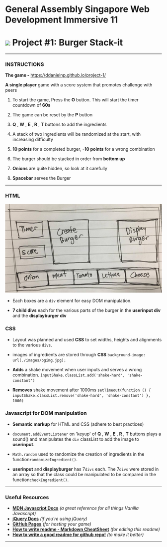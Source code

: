 # General Assembly Singapore Web Development Immersive 11

# ![](https://ga-dash.s3.amazonaws.com/production/assets/logo-9f88ae6c9c3871690e33280fcf557f33.png) Project #1: Burger Stack-it
---
### INSTRUCTIONS

 **The game -**
https://ddanielnp.github.io/project-1/

**A single player** game with a score system that promotes challenge with peers

1. To start the game, Press the **O** button. This will start the timer countdown of **60s**

2. The game can be reset by the **P** button

3. **Q** , **W** , **E** , **R** , **T** buttons to add the ingredients

3. A stack of two ingredients will be randomized at the start, with increasing difficulty

4. **10 points** for a completed burger, **-10 points** for a wrong combination

5. The burger should be stacked in order from **bottom up**

6. **Onions** are quite hidden, so look at it carefully

7. **Spacebar** serves the Burger

---

### **HTML**
![](./css/images/layout.jpg)

* Each boxes are a `div` element for easy DOM manipulation.

* **7 child divs** each for the various parts of the burger in the **userinput div** and the **displayburger div**

### **CSS**

* Layout was planned and used **CSS** to set widths, heights and alignments to the various `divs`.

* images of ingredients are stored through **CSS** ```background-image: url(./images/bgimg.jpg);```


* **Adds** a shake movement when user inputs and serves a wrong combination. ```inputShake.classList.add('shake-hard', 'shake-constant')```

* **Removes** shake movement after 1000ms ```setTimeout(function () {
  inputShake.classList.remove('shake-hard', 'shake-constant')
  }, 1000)```

### **Javascript** for **DOM manipulation**

* **Semantic markup** for HTML and CSS (adhere to best practices)

* `document.addEventListener` on 'keyup' of **Q** , **W** , **E** , **R** , **T** buttons plays a sound() and manipulates the `div` classList to add the image to **userinput**.  

* `Math.random` used to randomize the creation of ingredients in the function```randomizeIngredient()```.

* **userinput** and **displayburger** has 7`divs` each. The 7`divs` were stored in an array so that the class could be manipulated to be compared in the function```checkIngredient()```.
---
### Useful Resources

* **[MDN Javascript Docs](https://developer.mozilla.org/en-US/docs/Web/JavaScript)** _(a great reference for all things Vanilla Javascript)_
* **[jQuery Docs](http://api.jquery.com)** _(if you're using jQuery)_
* **[GitHub Pages](https://pages.github.com)** _(for hosting your game)_
* **[How to write readme - Markdown CheatSheet](https://github.com/adam-p/markdown-here/wiki/Markdown-Cheatsheet)** _(for editing this readme)_
* **[How to write a good readme for github repo!](https://gist.github.com/PurpleBooth/109311bb0361f32d87a2)** _(to make it better)_

---
